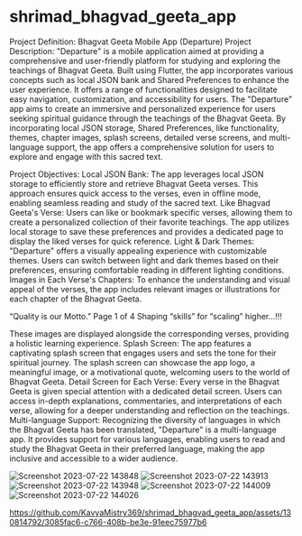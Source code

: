 
# shrimad_bhagvad_geeta_app

Project Definition: Bhagvat Geeta Mobile App (Departure)
Project Description:
"Departure" is a mobile application aimed at providing a comprehensive and user-friendly
platform for studying and exploring the teachings of Bhagvat Geeta. Built using Flutter, the app
incorporates various concepts such as local JSON bank and Shared Preferences to enhance the
user experience. It offers a range of functionalities designed to facilitate easy navigation,
customization, and accessibility for users.
The "Departure" app aims to create an immersive and personalized experience for users seeking
spiritual guidance through the teachings of the Bhagvat Geeta. By incorporating local JSON
storage, Shared Preferences, like functionality, themes, chapter images, splash screens, detailed
verse screens, and multi-language support, the app offers a comprehensive solution for users to
explore and engage with this sacred text.

Project Objectives:
Local JSON Bank: The app leverages local JSON storage to efficiently store and retrieve
Bhagvat Geeta verses. This approach ensures quick access to the verses, even in offline mode,
enabling seamless reading and study of the sacred text.
Like Bhagvad Geeta's Verse: Users can like or bookmark specific verses, allowing them to
create a personalized collection of their favorite teachings. The app utilizes local storage to save
these preferences and provides a dedicated page to display the liked verses for quick reference.
Light & Dark Themes: "Departure" offers a visually appealing experience with customizable
themes. Users can switch between light and dark themes based on their preferences, ensuring
comfortable reading in different lighting conditions.
Images in Each Verse's Chapters: To enhance the understanding and visual appeal of the
verses, the app includes relevant images or illustrations for each chapter of the Bhagvat Geeta.

“Quality is our Motto.” Page 1 of 4 Shaping “skills” for “scaling” higher...!!!

These images are displayed alongside the corresponding verses, providing a holistic learning
experience.
Splash Screen: The app features a captivating splash screen that engages users and sets the tone
for their spiritual journey. The splash screen can showcase the app logo, a meaningful image, or
a motivational quote, welcoming users to the world of Bhagvat Geeta.
Detail Screen for Each Verse: Every verse in the Bhagvat Geeta is given special attention with
a dedicated detail screen. Users can access in-depth explanations, commentaries, and
interpretations of each verse, allowing for a deeper understanding and reflection on the
teachings.
Multi-language Support: Recognizing the diversity of languages in which the Bhagvat Geeta
has been translated, "Departure" is a multi-language app. It provides support for various
languages, enabling users to read and study the Bhagvat Geeta in their preferred language,
making the app inclusive and accessible to a wider audience.


![Screenshot 2023-07-22 143848](https://github.com/KavyaMistry369/shrimad_bhagvad_geeta_app/assets/130814792/e4f9884f-bed9-474d-ae51-fb00519af6dd)
![Screenshot 2023-07-22 143913](https://github.com/KavyaMistry369/shrimad_bhagvad_geeta_app/assets/130814792/aab05925-a826-4858-bcd7-36e9799d3adf)
![Screenshot 2023-07-22 143948](https://github.com/KavyaMistry369/shrimad_bhagvad_geeta_app/assets/130814792/7ba21988-b800-43d0-acd1-818cb7c49b8d)
![Screenshot 2023-07-22 144009](https://github.com/KavyaMistry369/shrimad_bhagvad_geeta_app/assets/130814792/ee52ed6d-e58a-4293-9511-0c0de91e59b6)
![Screenshot 2023-07-22 144026](https://github.com/KavyaMistry369/shrimad_bhagvad_geeta_app/assets/130814792/72fa88a1-2325-4436-ae8b-368816bbda96)


https://github.com/KavyaMistry369/shrimad_bhagvad_geeta_app/assets/130814792/3085fac6-c766-408b-be3e-91eec75977b6


